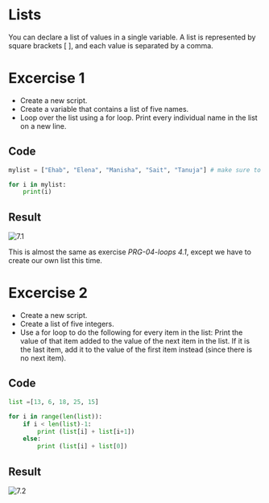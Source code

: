 # Lists
You can declare a list of values in a single variable. A list is represented by square brackets  [ ], and each value is separated by a comma.
# Excercise 1
- Create a new script.
- Create a variable that contains a list of five names.
- Loop over the list using a for loop. Print every individual name in the list on a new line.

## Code
```python
mylist = ["Ehab", "Elena", "Manisha", "Sait", "Tanuja"] # make sure to seperate every value.

for i in mylist:
    print(i)
```
## Result
![7.1](../../00_includes/PYT/PYT-07-01-01.png)

This is almost the same as exercise *PRG-04-loops 4.1*, except we have to create our own list this time. 
# Excercise 2
- Create a new script.
- Create a list of five integers.
- Use a for loop to do the following for every item in the list:
Print the value of that item added to the value of the next item in the list. If it is the last item, add it to the value of the first item instead (since there is no next item).
## Code
```python
list =[13, 6, 18, 25, 15]

for i in range(len(list)):
    if i < len(list)-1:
        print (list[i] + list[i+1])
    else:
        print (list[i] + list[0])
```
## Result
![7.2](../../00_includes/PYT/PYT-07-01-02.png)
